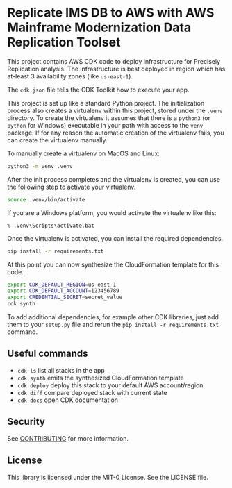 # Replicate IMS DB to AWS with AWS Mainframe Modernization Data Replication Toolset

This project contains AWS CDK code to deploy infrastructure for Precisely Replication analysis. The infrastructure is best deployed in region which has at-least 3 availability zones (like `us-east-1`).

The `cdk.json` file tells the CDK Toolkit how to execute your app.

This project is set up like a standard Python project. The initialization
process also creates a virtualenv within this project, stored under the `.venv`
directory. To create the virtualenv it assumes that there is a `python3`
(or `python` for Windows) executable in your path with access to the `venv`
package. If for any reason the automatic creation of the virtualenv fails,
you can create the virtualenv manually.

To manually create a virtualenv on MacOS and Linux:

```bash
python3 -m venv .venv
```

After the init process completes and the virtualenv is created, you can use the following
step to activate your virtualenv.

```bash
source .venv/bin/activate
```

If you are a Windows platform, you would activate the virtualenv like this:

```dos
% .venv\Scripts\activate.bat
```

Once the virtualenv is activated, you can install the required dependencies.

```bash
pip install -r requirements.txt
```

At this point you can now synthesize the CloudFormation template for this code.

```bash
export CDK_DEFAULT_REGION=us-east-1
export CDK_DEFAULT_ACCOUNT=123456789
export CREDENTIAL_SECRET=secret_value
cdk synth
```

To add additional dependencies, for example other CDK libraries, just add
them to your `setup.py` file and rerun the `pip install -r requirements.txt`
command.

## Useful commands

- `cdk ls` list all stacks in the app
- `cdk synth` emits the synthesized CloudFormation template
- `cdk deploy` deploy this stack to your default AWS account/region
- `cdk diff` compare deployed stack with current state
- `cdk docs` open CDK documentation

## Security

See [CONTRIBUTING](CONTRIBUTING.md#security-issue-notifications) for more information.

## License

This library is licensed under the MIT-0 License. See the LICENSE file.
